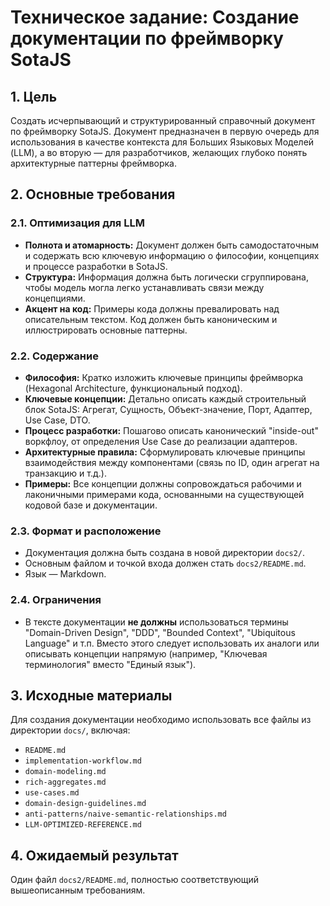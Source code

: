 # Техническое задание: Создание документации по фреймворку SotaJS

## 1. Цель

Создать исчерпывающий и структурированный справочный документ по фреймворку SotaJS. Документ предназначен в первую очередь для использования в качестве контекста для Больших Языковых Моделей (LLM), а во вторую — для разработчиков, желающих глубоко понять архитектурные паттерны фреймворка.

## 2. Основные требования

### 2.1. Оптимизация для LLM
- **Полнота и атомарность:** Документ должен быть самодостаточным и содержать всю ключевую информацию о философии, концепциях и процессе разработки в SotaJS.
- **Структура:** Информация должна быть логически сгруппирована, чтобы модель могла легко устанавливать связи между концепциями.
- **Акцент на код:** Примеры кода должны превалировать над описательным текстом. Код должен быть каноническим и иллюстрировать основные паттерны.

### 2.2. Содержание
- **Философия:** Кратко изложить ключевые принципы фреймворка (Hexagonal Architecture, функциональный подход).
- **Ключевые концепции:** Детально описать каждый строительный блок SotaJS: Агрегат, Сущность, Объект-значение, Порт, Адаптер, Use Case, DTO.
- **Процесс разработки:** Пошагово описать канонический "inside-out" воркфлоу, от определения Use Case до реализации адаптеров.
- **Архитектурные правила:** Сформулировать ключевые принципы взаимодействия между компонентами (связь по ID, один агрегат на транзакцию и т.д.).
- **Примеры:** Все концепции должны сопровождаться рабочими и лаконичными примерами кода, основанными на существующей кодовой базе и документации.

### 2.3. Формат и расположение
- Документация должна быть создана в новой директории `docs2/`.
- Основным файлом и точкой входа должен стать `docs2/README.md`.
- Язык — Markdown.

### 2.4. Ограничения
- В тексте документации **не должны** использоваться термины "Domain-Driven Design", "DDD", "Bounded Context", "Ubiquitous Language" и т.п. Вместо этого следует использовать их аналоги или описывать концепции напрямую (например, "Ключевая терминология" вместо "Единый язык").

## 3. Исходные материалы

Для создания документации необходимо использовать все файлы из директории `docs/`, включая:
- `README.md`
- `implementation-workflow.md`
- `domain-modeling.md`
- `rich-aggregates.md`
- `use-cases.md`
- `domain-design-guidelines.md`
- `anti-patterns/naive-semantic-relationships.md`
- `LLM-OPTIMIZED-REFERENCE.md`

## 4. Ожидаемый результат

Один файл `docs2/README.md`, полностью соответствующий вышеописанным требованиям.
